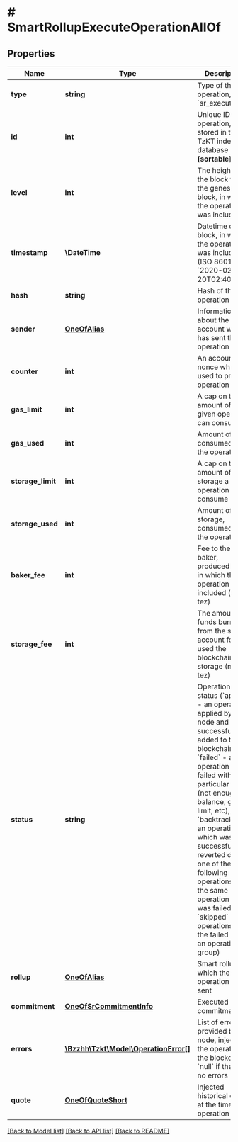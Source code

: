 # # SmartRollupExecuteOperationAllOf

## Properties

Name | Type | Description | Notes
------------ | ------------- | ------------- | -------------
**type** | **string** | Type of the operation, &#x60;sr_execute&#x60; | [optional]
**id** | **int** | Unique ID of the operation, stored in the TzKT indexer database   **[sortable]** | [optional]
**level** | **int** | The height of the block from the genesis block, in which the operation was included | [optional]
**timestamp** | **\DateTime** | Datetime of the block, in which the operation was included (ISO 8601, e.g. &#x60;2020-02-20T02:40:57Z&#x60;) | [optional]
**hash** | **string** | Hash of the operation | [optional]
**sender** | [**OneOfAlias**](OneOfAlias.md) | Information about the account who has sent the operation | [optional]
**counter** | **int** | An account nonce which is used to prevent operation replay | [optional]
**gas_limit** | **int** | A cap on the amount of gas a given operation can consume | [optional]
**gas_used** | **int** | Amount of gas, consumed by the operation | [optional]
**storage_limit** | **int** | A cap on the amount of storage a given operation can consume | [optional]
**storage_used** | **int** | Amount of storage, consumed by the operation | [optional]
**baker_fee** | **int** | Fee to the baker, produced block, in which the operation was included (micro tez) | [optional]
**storage_fee** | **int** | The amount of funds burned from the sender account for used the blockchain storage (micro tez) | [optional]
**status** | **string** | Operation status (&#x60;applied&#x60; - an operation applied by the node and successfully added to the blockchain, &#x60;failed&#x60; - an operation which failed with some particular error (not enough balance, gas limit, etc), &#x60;backtracked&#x60; - an operation which was successful but reverted due to one of the following operations in the same operation group was failed, &#x60;skipped&#x60; - all operations after the failed one in an operation group) | [optional]
**rollup** | [**OneOfAlias**](OneOfAlias.md) | Smart rollup to which the operation was sent | [optional]
**commitment** | [**OneOfSrCommitmentInfo**](OneOfSrCommitmentInfo.md) | Executed commitment | [optional]
**errors** | [**\Bzzhh\Tzkt\Model\OperationError[]**](OperationError.md) | List of errors provided by the node, injected the operation to the blockchain. &#x60;null&#x60; if there is no errors | [optional]
**quote** | [**OneOfQuoteShort**](OneOfQuoteShort.md) | Injected historical quote at the time of operation | [optional]

[[Back to Model list]](../../README.md#models) [[Back to API list]](../../README.md#endpoints) [[Back to README]](../../README.md)

